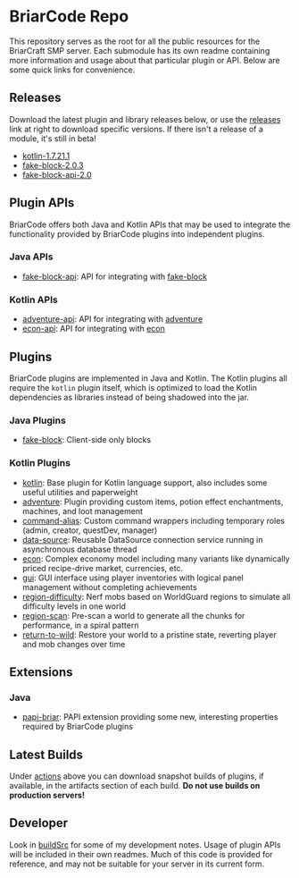 # BriarCode Repo
This repository serves as the root for all the public resources for the BriarCraft SMP server. Each submodule has its
own readme containing more information and usage about that particular plugin or API. Below are some quick links for
convenience.

## Releases
Download the latest plugin and library releases below, or use the [releases](../../releases) link at right to download
specific versions. If there isn't a release of a module, it's still in beta!
* [kotlin-1.7.21.1](../../releases/download/kotlin-1.7.21.1/kotlin-1.7.21.1.jar)
* [fake-block-2.0.3](../../releases/download/fake-block-2.0.1/fake-block-2.0.3.jar)
* [fake-block-api-2.0](../../releases/download/fake-block-2.0.0/fake-block-api-2.0.jar)

## Plugin APIs
BriarCode offers both Java and Kotlin APIs that may be used to integrate the functionality provided by BriarCode plugins
into independent plugins.

### Java APIs
* [fake-block-api](fake-block-api):
  API for integrating with [fake-block](fake-block)

### Kotlin APIs
* [adventure-api](adventure-api):
  API for integrating with [adventure](adventure)
* [econ-api](econ-api):
  API for integrating with [econ](econ)

## Plugins
BriarCode plugins are implemented in Java and Kotlin. The Kotlin plugins all require the `kotlin` plugin itself, which
is optimized to load the Kotlin dependencies as libraries instead of being shadowed into the jar.

### Java Plugins
* [fake-block](fake-block): Client-side only blocks

### Kotlin Plugins
* [kotlin](kotlin):
  Base plugin for Kotlin language support, also includes some useful utilities and paperweight
* [adventure](adventure): 
  Plugin providing custom items, potion effect enchantments, machines, and loot management
* [command-alias](command-alias):
  Custom command wrappers including temporary roles (admin, creator, questDev, manager)
* [data-source](data-source):
  Reusable DataSource connection service running in asynchronous database thread
* [econ](econ):
  Complex economy model including many variants like dynamically priced recipe-drive market, currencies, etc.
* [gui](gui):
  GUI interface using player inventories with logical panel management without completing achievements
* [region-difficulty](region-difficulty):
  Nerf mobs based on WorldGuard regions to simulate all difficulty levels in one world
* [region-scan](region-scan):
  Pre-scan a world to generate all the chunks for performance, in a spiral pattern
* [return-to-wild](return-to-wild):
  Restore your world to a pristine state, reverting player and mob changes over time

## Extensions

### Java
* [papi-briar](papi-briar): PAPI extension providing some new, interesting properties required by BriarCode plugins

## Latest Builds
Under [actions](../../actions) above you can download snapshot builds of plugins, if available, in the artifacts section
of each build. **Do not use builds on production servers!**

## Developer
Look in [buildSrc](buildSrc) for some of my development notes. Usage of plugin APIs will be included in their own
readmes. Much of this code is provided for reference, and may not be suitable for your server in its current form.
